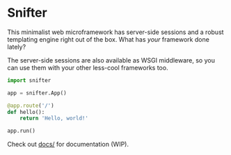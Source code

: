 # Snifter

This minimalist web microframework has server-side sessions and a robust templating engine right out of the box. What has *your* framework done lately?

The server-side sessions are also available as WSGI middleware, so you can use them with your other less-cool frameworks too.

```python
import snifter

app = snifter.App()

@app.route('/')
def hello():
    return 'Hello, world!'

app.run()
```

Check out [docs/](docs/) for documentation (WIP).